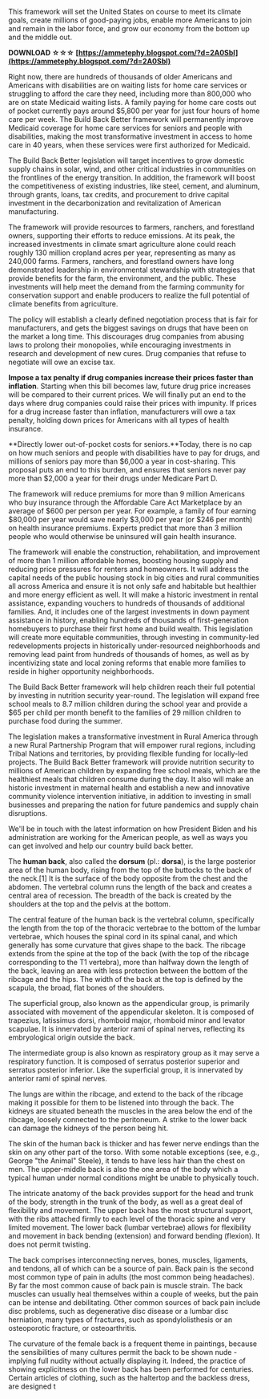 This framework will set the United States on course to meet its climate goals, create millions of good-paying jobs, enable more Americans to join and remain in the labor force, and grow our economy from the bottom up and the middle out.
 
**DOWNLOAD ☆☆☆ [https://ammetephy.blogspot.com/?d=2A0Sbl](https://ammetephy.blogspot.com/?d=2A0Sbl)**


 
Right now, there are hundreds of thousands of older Americans and Americans with disabilities are on waiting lists for home care services or struggling to afford the care they need, including more than 800,000 who are on state Medicaid waiting lists. A family paying for home care costs out of pocket currently pays around $5,800 per year for just four hours of home care per week. The Build Back Better framework will permanently improve Medicaid coverage for home care services for seniors and people with disabilities, making the most transformative investment in access to home care in 40 years, when these services were first authorized for Medicaid.
 
The Build Back Better legislation will target incentives to grow domestic supply chains in solar, wind, and other critical industries in communities on the frontlines of the energy transition. In addition, the framework will boost the competitiveness of existing industries, like steel, cement, and aluminum, through grants, loans, tax credits, and procurement to drive capital investment in the decarbonization and revitalization of American manufacturing.
 
The framework will provide resources to farmers, ranchers, and forestland owners, supporting their efforts to reduce emissions. At its peak, the increased investments in climate smart agriculture alone could reach roughly 130 million cropland acres per year, representing as many as 240,000 farms. Farmers, ranchers, and forestland owners have long demonstrated leadership in environmental stewardship with strategies that provide benefits for the farm, the environment, and the public. These investments will help meet the demand from the farming community for conservation support and enable producers to realize the full potential of climate benefits from agriculture.
 
The policy will establish a clearly defined negotiation process that is fair for manufacturers, and gets the biggest savings on drugs that have been on the market a long time. This discourages drug companies from abusing laws to prolong their monopolies, while encouraging investments in research and development of new cures. Drug companies that refuse to negotiate will owe an excise tax.

**Impose a tax penalty if drug companies increase their prices faster than inflation**. Starting when this bill becomes law, future drug price increases will be compared to their current prices. We will finally put an end to the days where drug companies could raise their prices with impunity. If prices for a drug increase faster than inflation, manufacturers will owe a tax penalty, holding down prices for Americans with all types of health insurance.
 
**Directly lower out-of-pocket costs for seniors.**Today, there is no cap on how much seniors and people with disabilities have to pay for drugs, and millions of seniors pay more than $6,000 a year in cost-sharing. This proposal puts an end to this burden, and ensures that seniors never pay more than $2,000 a year for their drugs under Medicare Part D.
 
The framework will reduce premiums for more than 9 million Americans who buy insurance through the Affordable Care Act Marketplace by an average of $600 per person per year. For example, a family of four earning $80,000 per year would save nearly $3,000 per year (or $246 per month) on health insurance premiums. Experts predict that more than 3 million people who would otherwise be uninsured will gain health insurance.
 
The framework will enable the construction, rehabilitation, and improvement of more than 1 million affordable homes, boosting housing supply and reducing price pressures for renters and homeowners. It will address the capital needs of the public housing stock in big cities and rural communities all across America and ensure it is not only safe and habitable but healthier and more energy efficient as well. It will make a historic investment in rental assistance, expanding vouchers to hundreds of thousands of additional families. And, it includes one of the largest investments in down payment assistance in history, enabling hundreds of thousands of first-generation homebuyers to purchase their first home and build wealth. This legislation will create more equitable communities, through investing in community-led redevelopments projects in historically under-resourced neighborhoods and removing lead paint from hundreds of thousands of homes, as well as by incentivizing state and local zoning reforms that enable more families to reside in higher opportunity neighborhoods.
 
The Build Back Better framework will help children reach their full potential by investing in nutrition security year-round. The legislation will expand free school meals to 8.7 million children during the school year and provide a $65 per child per month benefit to the families of 29 million children to purchase food during the summer.
 
The legislation makes a transformative investment in Rural America through a new Rural Partnership Program that will empower rural regions, including Tribal Nations and territories, by providing flexible funding for locally-led projects. The Build Back Better framework will provide nutrition security to millions of American children by expanding free school meals, which are the healthiest meals that children consume during the day. It also will make an historic investment in maternal health and establish a new and innovative community violence intervention initiative, in addition to investing in small businesses and preparing the nation for future pandemics and supply chain disruptions.
 
We'll be in touch with the latest information on how President Biden and his administration are working for the American people, as well as ways you can get involved and help our country build back better.
 
The **human back**, also called the **dorsum** (pl.: **dorsa**), is the large posterior area of the human body, rising from the top of the buttocks to the back of the neck.[1] It is the surface of the body opposite from the chest and the abdomen. The vertebral column runs the length of the back and creates a central area of recession. The breadth of the back is created by the shoulders at the top and the pelvis at the bottom.
 
The central feature of the human back is the vertebral column, specifically the length from the top of the thoracic vertebrae to the bottom of the lumbar vertebrae, which houses the spinal cord in its spinal canal, and which generally has some curvature that gives shape to the back. The ribcage extends from the spine at the top of the back (with the top of the ribcage corresponding to the T1 vertebra), more than halfway down the length of the back, leaving an area with less protection between the bottom of the ribcage and the hips. The width of the back at the top is defined by the scapula, the broad, flat bones of the shoulders.
 
The superficial group, also known as the appendicular group, is primarily associated with movement of the appendicular skeleton. It is composed of trapezius, latissimus dorsi, rhomboid major, rhomboid minor and levator scapulae. It is innervated by anterior rami of spinal nerves, reflecting its embryological origin outside the back.
 
The intermediate group is also known as respiratory group as it may serve a respiratory function. It is composed of serratus posterior superior and serratus posterior inferior. Like the superficial group, it is innervated by anterior rami of spinal nerves.
 
The lungs are within the ribcage, and extend to the back of the ribcage making it possible for them to be listened into through the back. The kidneys are situated beneath the muscles in the area below the end of the ribcage, loosely connected to the peritoneum. A strike to the lower back can damage the kidneys of the person being hit.
 
The skin of the human back is thicker and has fewer nerve endings than the skin on any other part of the torso. With some notable exceptions (see, e.g., George "the Animal" Steele), it tends to have less hair than the chest on men. The upper-middle back is also the one area of the body which a typical human under normal conditions might be unable to physically touch.
 
The intricate anatomy of the back provides support for the head and trunk of the body, strength in the trunk of the body, as well as a great deal of flexibility and movement. The upper back has the most structural support, with the ribs attached firmly to each level of the thoracic spine and very limited movement. The lower back (lumbar vertebrae) allows for flexibility and movement in back bending (extension) and forward bending (flexion). It does not permit twisting.
 
The back comprises interconnecting nerves, bones, muscles, ligaments, and tendons, all of which can be a source of pain. Back pain is the second most common type of pain in adults (the most common being headaches). By far the most common cause of back pain is muscle strain. The back muscles can usually heal themselves within a couple of weeks, but the pain can be intense and debilitating. Other common sources of back pain include disc problems, such as degenerative disc disease or a lumbar disc herniation, many types of fractures, such as spondylolisthesis or an osteoporotic fracture, or osteoarthritis.
 
The curvature of the female back is a frequent theme in paintings, because the sensibilities of many cultures permit the back to be shown nude - implying full nudity without actually displaying it. Indeed, the practice of showing explicitness on the lower back has been performed for centuries. Certain articles of clothing, such as the haltertop and the backless dress, are designed t